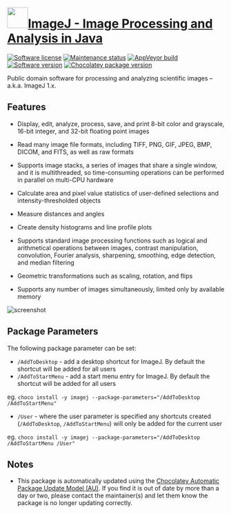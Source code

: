 # [<img src="https://cdn.jsdelivr.net/gh/dgalbraith/chocolatey-packages@a306a1daa4f210fa0a5421f2a3c996804629256a/icons/imagej.png" width="48" height="48" />ImageJ - Image Processing and Analysis in Java](https://chocolatey.org/packages/imagej)

[![Software license](https://img.shields.io/badge/License-Public%20Domain-brightgreen.svg)](https://imagej.net/ij/disclaimer.html)
[![Maintenance status](https://img.shields.io/badge/maintained%3F-yes-green.svg)](https://gitHub.com/dgalbraith/chocolatey-packages/graphs/commit-activity)
[![AppVeyor build](https://img.shields.io/appveyor/ci/dgalbraith/chocolatey-packages)](https://ci.appveyor.com/project/dgalbraith/chocolatey-packages)
[![Software version](https://img.shields.io/badge/Source-v1.54-blue)](https://imagej.net/ij/download.html)
[![Chocolatey package version](https://img.shields.io/chocolatey/v/imagej?label=Chocolatey)](https://chocolatey.org/packages/imagej)

Public domain software for processing and analyzing scientific images – a.k.a. ImageJ 1.x.

## Features

* Display, edit, analyze, process, save, and print 8-bit color and grayscale, 16-bit integer, and 32-bit
floating point images

* Read many image file formats, including TIFF, PNG, GIF, JPEG, BMP, DICOM, and FITS, as well as raw formats

* Supports image stacks, a series of images that share a single window, and it is multithreaded, so
time-consuming operations can be performed in parallel on multi-CPU hardware

* Calculate area and pixel value statistics of user-defined selections and intensity-thresholded objects

* Measure distances and angles

* Create density histograms and line profile plots

* Supports standard image processing functions such as logical and arithmetical operations between images,
contrast manipulation, convolution, Fourier analysis, sharpening, smoothing, edge detection, and median
filtering

* Geometric transformations such as scaling, rotation, and flips

* Supports any number of images simultaneously, limited only by available memory

![screenshot](https://cdn.jsdelivr.net/gh/dgalbraith/chocolatey-packages@3d96ff972ea781c5e7ddf915b56f74c7b4baf5a4/automatic/imagej/screenshot.png)

## Package Parameters

The following package parameter can be set:

* `/AddToDesktop`   - add a desktop shortcut for ImageJ. By default the shortcut will be added for all users
* `/AddToStartMenu` - add a start menu entry for ImageJ. By default the shortcut will be added for all users

eg. `choco install -y imagej --package-parameters="/AddToDesktop /AddToStartMenu"`

* `/User`           - where the user parameter is specified any shortcuts created (`/AddToDesktop`, `/AddToStartMenu`)
will only be added for the current user

eg. `choco install -y imagej --package-parameters="/AddToDesktop /AddToStartMenu /User"`

## Notes

* This package is automatically updated using the [Chocolatey Automatic Package Update Model (AU)](https://github.com/majkinetor/au/blob/master/README.md).
If you find it is out of date by more than a day or two, please contact the maintainer(s) and let them know the package is no longer updating correctly.

